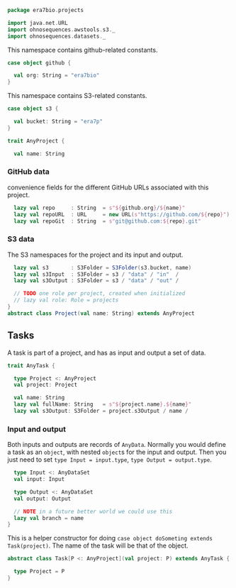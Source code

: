 
```scala
package era7bio.projects

import java.net.URL
import ohnosequences.awstools.s3._
import ohnosequences.datasets._
```


This namespace contains github-related constants.


```scala
case object github {

  val org: String = "era7bio"
}
```


This namespace contains S3-related constants.


```scala
case object s3 {

  val bucket: String = "era7p"
}

trait AnyProject {

  val name: String
```


### GitHub data

convenience fields for the different GitHub URLs associated with this project.


```scala
  lazy val repo     : String  = s"${github.org}/${name}"
  lazy val repoURL  : URL     = new URL(s"https://github.com/${repo}")
  lazy val repoGit  : String  = s"git@github.com:${repo}.git"
```


### S3 data

The S3 namespaces for the project and its input and output.


```scala
  lazy val s3       : S3Folder = S3Folder(s3.bucket, name)
  lazy val s3Input  : S3Folder = s3 / "data" / "in"  /
  lazy val s3Output : S3Folder = s3 / "data" / "out" /

  // TODO one role per project, created when initialized
  // lazy val role: Role = projects
}
abstract class Project(val name: String) extends AnyProject
```


## Tasks

A task is part of a project, and has as input and output a set of data.


```scala
trait AnyTask {

  type Project <: AnyProject
  val project: Project

  val name: String
  lazy val fullName: String   = s"${project.name}.${name}"
  lazy val s3Output: S3Folder = project.s3Output / name /
```


### Input and output

Both inputs and outputs are records of `AnyData`. Normally you would define a task as an `object`, with nested `object`s for the input and output. Then you just need to set `type Input = input.type`, `type Output = output.type`.


```scala
  type Input <: AnyDataSet
  val input: Input

  type Output <: AnyDataSet
  val output: Output

  // NOTE in a future better world we could use this
  lazy val branch = name
}
```


This is a helper constructor for doing `case object doSometing extends Task(project)`. The name of the task will be that of the object.


```scala
abstract class Task[P <: AnyProject](val project: P) extends AnyTask {

  type Project = P
}

```




[test/scala/Projects.scala]: ../../test/scala/Projects.scala.md
[main/scala/Projects.scala]: Projects.scala.md